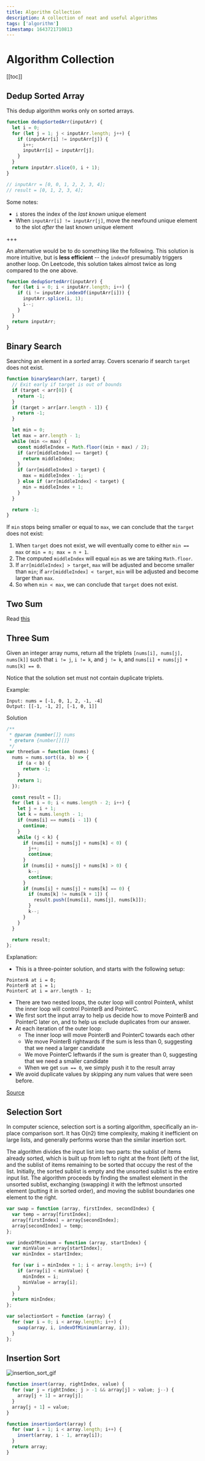```yaml
---
title: Algorithm Collection
description: A collection of neat and useful algorithms
tags: ['algorithm']
timestamp: 1643721710813
---
```


# Algorithm Collection

[[toc]]

## Dedup Sorted Array

This dedup algorithm works only on sorted arrays.

```js
function dedupSortedArr(inputArr) {
  let i = 0;
  for (let j = 1; j < inputArr.length; j++) {
    if (inputArr[i] != inputArr[j]) {
      i++;
      inputArr[i] = inputArr[j];
    }
  }
  return inputArr.slice(0, i + 1);
}

// inputArr = [0, 0, 1, 2, 2, 3, 4];
// result = [0, 1, 2, 3, 4];
```

Some notes:

- `i` stores the index of the _last known_ unique element
- When `inputArr[i] != inputArr[j]`, move the newfound unique element to the slot _after_ the last known unique element

+++

An alternative would be to do something like the following. This solution is more intuitive, but is **less efficient** -- the `indexOf` presumably triggers another loop. On Leetcode, this solution takes almost twice as long compared to the one above.

```js
function dedupSortedArr(inputArr) {
  for (let i = 0; i < inputArr.length; i++) {
    if (i != inputArr.indexOf(inputArr[i])) {
      inputArr.splice(i, 1);
      i--;
    }
  }
  return inputArr;
}
```

## Binary Search

Searching an element in a _sorted_ array. Covers scenario if search `target` does not exist.

```js
function binarySearch(arr, target) {
  // Exit early if target is out of bounds
  if (target < arr[0]) {
    return -1;
  }
  if (target > arr[arr.length - 1]) {
    return -1;
  }

  let min = 0;
  let max = arr.length - 1;
  while (min <= max) {
    const middleIndex = Math.floor((min + max) / 2);
    if (arr[middleIndex] == target) {
      return middleIndex;
    }
    if (arr[middleIndex] > target) {
      max = middleIndex - 1;
    } else if (arr[middleIndex] < target) {
      min = middleIndex + 1;
    }
  }

  return -1;
}
```

If `min` stops being smaller or equal to `max`, we can conclude that the `target` does not exist:

1. When `target` does not exist, we will eventually come to either `min == max` or `min = n; max = n + 1`.
2. The computed `middleIndex` will equal `min` as we are taking `Math.floor`.
3. If `arr[middleIndex] > target`, `max` will be adjusted and become smaller than `min`; if `arr[middleIndex] < target`, `min` will be adjusted and become larger than `max`.
4. So when `min < max`, we can conclude that `target` does not exist.

## Two Sum

Read [this](https://www.code-recipe.com/post/two-sum)

## Three Sum

Given an integer array nums, return all the triplets `[nums[i], nums[j], nums[k]]` such that `i != j`, `i != k`, and `j != k`, and `nums[i] + nums[j] + nums[k] == 0`.

Notice that the solution set must not contain duplicate triplets.

Example:

```
Input: nums = [-1, 0, 1, 2, -1, -4]
Output: [[-1, -1, 2], [-1, 0, 1]]
```

Solution

```js
/**
 * @param {number[]} nums
 * @return {number[][]}
 */
var threeSum = function (nums) {
  nums = nums.sort((a, b) => {
    if (a < b) {
      return -1;
    }
    return 1;
  });

  const result = [];
  for (let i = 0; i < nums.length - 2; i++) {
    let j = i + 1;
    let k = nums.length - 1;
    if (nums[i] == nums[i - 1]) {
      continue;
    }
    while (j < k) {
      if (nums[i] + nums[j] + nums[k] < 0) {
        j++;
        continue;
      }
      if (nums[i] + nums[j] + nums[k] > 0) {
        k--;
        continue;
      }
      if (nums[i] + nums[j] + nums[k] == 0) {
        if (nums[k] != nums[k + 1]) {
          result.push([nums[i], nums[j], nums[k]]);
        }
        k--;
      }
    }
  }

  return result;
};
```

Explanation:

- This is a three-pointer solution, and starts with the following setup:

```
PointerA at i = 0;
PointerB at i = 1;
PointerC at i = arr.length - 1;
```

- There are two nested loops, the outer loop will control PointerA, whilst the inner loop will control PointerB and PointerC.
- We first sort the input array to help us decide how to move PointerB and PointerC later on, and to help us exclude duplicates from our answer.
- At each iteration of the outer loop:
  - The inner loop will move PointerB and PointerC towards each other
  - We move PointerB rightwards if the sum is less than 0, suggesting that we need a larger candidate
  - We move PointerC leftwards if the sum is greater than 0, suggesting that we need a smaller candidate
  - When we get `sum == 0`, we simply push it to the result array
- We avoid duplicate values by skipping any num values that were seen before.

[Source](https://www.code-recipe.com/post/three-sum)

## Selection Sort

In computer science, selection sort is a sorting algorithm, specifically an in-place comparison sort. It has O(n2) time complexity, making it inefficient on large lists, and generally performs worse than the similar insertion sort.

The algorithm divides the input list into two parts: the sublist of items already sorted, which is built up from left to right at the front (left) of the list, and the sublist of items remaining to be sorted that occupy the rest of the list. Initially, the sorted sublist is empty and the unsorted sublist is the entire input list. The algorithm proceeds by finding the smallest element in the unsorted sublist, exchanging (swapping) it with the leftmost unsorted element (putting it in sorted order), and moving the sublist boundaries one element to the right.

```js
var swap = function (array, firstIndex, secondIndex) {
  var temp = array[firstIndex];
  array[firstIndex] = array[secondIndex];
  array[secondIndex] = temp;
};

var indexOfMinimum = function (array, startIndex) {
  var minValue = array[startIndex];
  var minIndex = startIndex;

  for (var i = minIndex + 1; i < array.length; i++) {
    if (array[i] < minValue) {
      minIndex = i;
      minValue = array[i];
    }
  }
  return minIndex;
};

var selectionSort = function (array) {
  for (var i = 0; i < array.length; i++) {
    swap(array, i, indexOfMinimum(array, i));
  }
};
```

## Insertion Sort

![insertion_sort_gif](https://upload.wikimedia.org/wikipedia/commons/0/0f/Insertion-sort-example-300px.gif)

```js
function insert(array, rightIndex, value) {
  for (var j = rightIndex; j > -1 && array[j] > value; j--) {
    array[j + 1] = array[j];
  }
  array[j + 1] = value;
}

function insertionSort(array) {
  for (var i = 1; i < array.length; i++) {
    insert(array, i - 1, array[i]);
  }
  return array;
}
```
